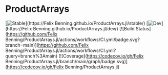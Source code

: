 # ProductArrays

[![Stable](https://img.shields.io/badge/docs-stable-blue.svg)](https://Felix Benning.github.io/ProductArrays.jl/stable/)
[![Dev](https://img.shields.io/badge/docs-dev-blue.svg)](https://Felix Benning.github.io/ProductArrays.jl/dev/)
[![Build Status](https://github.com/Felix Benning/ProductArrays.jl/actions/workflows/CI.yml/badge.svg?branch=main)](https://github.com/Felix Benning/ProductArrays.jl/actions/workflows/CI.yml?query=branch%3Amain)
[![Coverage](https://codecov.io/gh/Felix Benning/ProductArrays.jl/branch/main/graph/badge.svg)](https://codecov.io/gh/Felix Benning/ProductArrays.jl)
